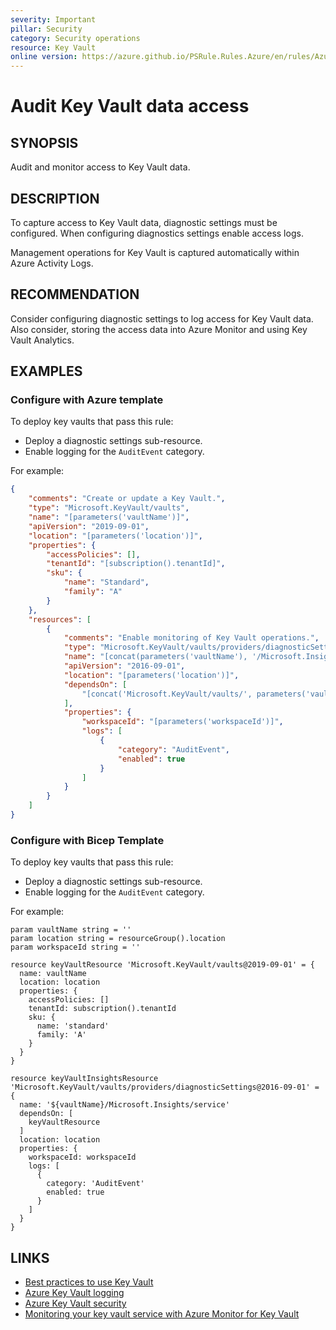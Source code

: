 ```yaml
---
severity: Important
pillar: Security
category: Security operations
resource: Key Vault
online version: https://azure.github.io/PSRule.Rules.Azure/en/rules/Azure.KeyVault.Logs/
---
```


# Audit Key Vault data access

## SYNOPSIS

Audit and monitor access to Key Vault data.

## DESCRIPTION

To capture access to Key Vault data, diagnostic settings must be configured.
When configuring diagnostics settings enable access logs.

Management operations for Key Vault is captured automatically within Azure Activity Logs.

## RECOMMENDATION

Consider configuring diagnostic settings to log access for Key Vault data.
Also consider, storing the access data into Azure Monitor and using Key Vault Analytics.

## EXAMPLES

### Configure with Azure template

To deploy key vaults that pass this rule:

- Deploy a diagnostic settings sub-resource.
- Enable logging for the `AuditEvent` category.

For example:

```json
{
    "comments": "Create or update a Key Vault.",
    "type": "Microsoft.KeyVault/vaults",
    "name": "[parameters('vaultName')]",
    "apiVersion": "2019-09-01",
    "location": "[parameters('location')]",
    "properties": {
        "accessPolicies": [],
        "tenantId": "[subscription().tenantId]",
        "sku": {
            "name": "Standard",
            "family": "A"
        }
    },
    "resources": [
        {
            "comments": "Enable monitoring of Key Vault operations.",
            "type": "Microsoft.KeyVault/vaults/providers/diagnosticSettings",
            "name": "[concat(parameters('vaultName'), '/Microsoft.Insights/service')]",
            "apiVersion": "2016-09-01",
            "location": "[parameters('location')]",
            "dependsOn": [
                "[concat('Microsoft.KeyVault/vaults/', parameters('vaultName'))]"
            ],
            "properties": {
                "workspaceId": "[parameters('workspaceId')]",
                "logs": [
                    {
                        "category": "AuditEvent",
                        "enabled": true
                    }
                ]
            }
        }
    ]
}
```

### Configure with Bicep Template

To deploy key vaults that pass this rule:

- Deploy a diagnostic settings sub-resource.
- Enable logging for the `AuditEvent` category.

For example:

```bicep
param vaultName string = ''
param location string = resourceGroup().location
param workspaceId string = ''

resource keyVaultResource 'Microsoft.KeyVault/vaults@2019-09-01' = {
  name: vaultName
  location: location
  properties: {
    accessPolicies: []
    tenantId: subscription().tenantId
    sku: {
      name: 'standard'
      family: 'A'
    }
  }
}

resource keyVaultInsightsResource 'Microsoft.KeyVault/vaults/providers/diagnosticSettings@2016-09-01' = {
  name: '${vaultName}/Microsoft.Insights/service'
  dependsOn: [
    keyVaultResource
  ]
  location: location
  properties: {
    workspaceId: workspaceId
    logs: [
      {
        category: 'AuditEvent'
        enabled: true
      }
    ]
  }
}
```

## LINKS

- [Best practices to use Key Vault](https://docs.microsoft.com/azure/key-vault/general/best-practices)
- [Azure Key Vault logging](https://docs.microsoft.com/azure/key-vault/general/logging)
- [Azure Key Vault security](https://docs.microsoft.com/azure/key-vault/general/security-overview#logging-and-monitoring)
- [Monitoring your key vault service with Azure Monitor for Key Vault](https://docs.microsoft.com/azure/azure-monitor/insights/key-vault-insights-overview)
